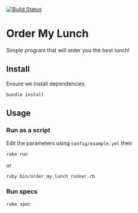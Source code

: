 [![Build Status](https://travis-ci.org/samsonnguyen/order_my_lunch.svg?branch=master)](https://travis-ci.org/samsonnguyen/order_my_lunch)

# Order My Lunch

Simple program that will order you the best lunch!

## Install

Ensure we install dependencies

    bundle install
    
    
## Usage

### Run as a script
Edit the parameters using `config/example.yml` then

    rake run
    
or

    ruby bin/order_my_lunch_runner.rb
    
### Run specs

    rake spec
